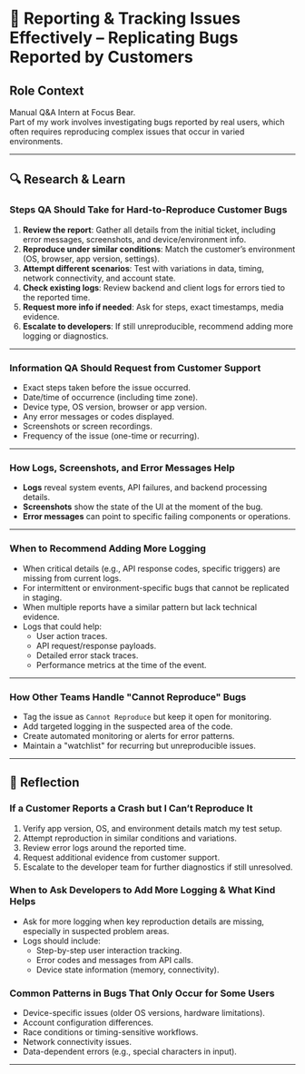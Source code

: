 # 🐛 Reporting & Tracking Issues Effectively – Replicating Bugs Reported by Customers

## Role Context

Manual Q&A Intern at Focus Bear.  
Part of my work involves investigating bugs reported by real users, which often requires reproducing complex issues that occur in varied environments.

---

## 🔍 Research & Learn

### Steps QA Should Take for Hard-to-Reproduce Customer Bugs

1. **Review the report**: Gather all details from the initial ticket, including error messages, screenshots, and device/environment info.
2. **Reproduce under similar conditions**: Match the customer’s environment (OS, browser, app version, settings).
3. **Attempt different scenarios**: Test with variations in data, timing, network connectivity, and account state.
4. **Check existing logs**: Review backend and client logs for errors tied to the reported time.
5. **Request more info if needed**: Ask for steps, exact timestamps, media evidence.
6. **Escalate to developers**: If still unreproducible, recommend adding more logging or diagnostics.

---

### Information QA Should Request from Customer Support

- Exact steps taken before the issue occurred.
- Date/time of occurrence (including time zone).
- Device type, OS version, browser or app version.
- Any error messages or codes displayed.
- Screenshots or screen recordings.
- Frequency of the issue (one-time or recurring).

---

### How Logs, Screenshots, and Error Messages Help

- **Logs** reveal system events, API failures, and backend processing details.
- **Screenshots** show the state of the UI at the moment of the bug.
- **Error messages** can point to specific failing components or operations.

---

### When to Recommend Adding More Logging

- When critical details (e.g., API response codes, specific triggers) are missing from current logs.
- For intermittent or environment-specific bugs that cannot be replicated in staging.
- When multiple reports have a similar pattern but lack technical evidence.
- Logs that could help:
  - User action traces.
  - API request/response payloads.
  - Detailed error stack traces.
  - Performance metrics at the time of the event.

---

### How Other Teams Handle "Cannot Reproduce" Bugs

- Tag the issue as `Cannot Reproduce` but keep it open for monitoring.
- Add targeted logging in the suspected area of the code.
- Create automated monitoring or alerts for error patterns.
- Maintain a "watchlist" for recurring but unreproducible issues.

---

## 📝 Reflection

### If a Customer Reports a Crash but I Can’t Reproduce It

1. Verify app version, OS, and environment details match my test setup.
2. Attempt reproduction in similar conditions and variations.
3. Review error logs around the reported time.
4. Request additional evidence from customer support.
5. Escalate to the developer team for further diagnostics if still unresolved.

### When to Ask Developers to Add More Logging & What Kind Helps

- Ask for more logging when key reproduction details are missing, especially in suspected problem areas.
- Logs should include:
  - Step-by-step user interaction tracking.
  - Error codes and messages from API calls.
  - Device state information (memory, connectivity).

### Common Patterns in Bugs That Only Occur for Some Users

- Device-specific issues (older OS versions, hardware limitations).
- Account configuration differences.
- Race conditions or timing-sensitive workflows.
- Network connectivity issues.
- Data-dependent errors (e.g., special characters in input).

---
